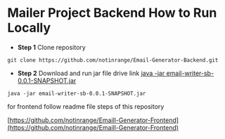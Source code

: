
# Mailer Project Backend How to Run Locally

- **Step 1** Clone repository
```
git clone https://github.com/notinrange/Email-Generator-Backend.git
```

- **Step 2** Download and run jar file drive link [java -jar email-writer-sb-0.0.1-SNAPSHOT.jar](https://drive.google.com/file/d/1seHVbcPNsxF96tOu74j2V3sr-GTJei9W/view?usp=sharing)
```
java -jar email-writer-sb-0.0.1-SNAPSHOT.jar
```

for frontend follow readme file steps of this repository

[https://github.com/notinrange/Emaill-Generator-Frontend](https://github.com/notinrange/Emaill-Generator-Frontend)

